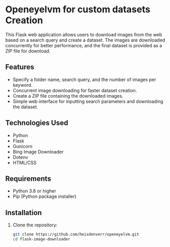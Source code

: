 # Openeyelvm for custom datasets Creation

This Flask web application allows users to download images from the web based on a search query and create a dataset. The images are downloaded concurrently for better performance, and the final dataset is provided as a ZIP file for download.

## Features

- Specify a folder name, search query, and the number of images per keyword.
- Concurrent image downloading for faster dataset creation.
- Create a ZIP file containing the downloaded images.
- Simple web interface for inputting search parameters and downloading the dataset.

## Technologies Used

- Python
- Flask
- Gunicorn
- Bing Image Downloader
- Dotenv
- HTML/CSS

## Requirements

- Python 3.8 or higher
- Pip (Python package installer)

## Installation

1. Clone the repository:
    ```sh
    git clone https://github.com/heisdenverr/openeyelvm.git
    cd flask-image-downloader
    ```
